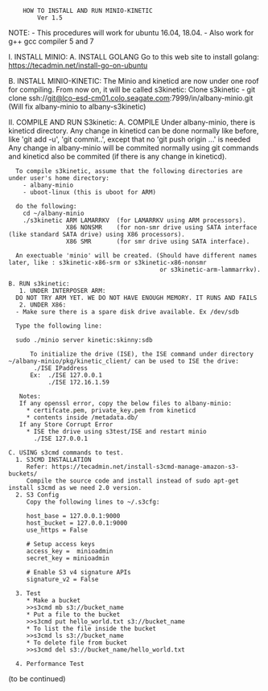 		HOW TO INSTALL AND RUN MINIO-KINETIC
			Ver 1.5

NOTE: - This procedures will work for ubuntu 16.04, 18.04.
      - Also work for g++ gcc compiler 5 and 7

I. INSTALL MINIO:
   A. INSTALL GOLANG
      Go to this web site to install golang:
      https://tecadmin.net/install-go-on-ubuntu

   B. INSTALL MINIO-KINETIC:
      The Minio and kineticd are now under one roof for compiling. From now on, it will be called s3kinetic:
         Clone s3kinetic
           - git clone ssh://git@lco-esd-cm01.colo.seagate.com:7999/in/albany-minio.git
         (Will fix albany-minio to albany-s3kinetic)

II. COMPILE AND RUN S3kinetic:
    A. COMPILE
      Under albany-minio, there is kineticd directory.
      Any change in kineticd can be done normally like before, like 'git add -u', 'git commit..', except that no 'git push origin ...' is needed
      Any change in albany-minio will be commited normally using git commands and kineticd also be commited (if there is any change in kineticd).

      To compile s3kinetic, assume that the following directories are under user's home directory:
        - albany-minio
        - uboot-linux (this is uboot for ARM)

      do the following:
        cd ~/albany-minio
        ./s3kinetic ARM LAMARRKV  (for LAMARRKV using ARM processors).
                    X86 NONSMR    (for non-smr drive using SATA interface (like standard SATA drive) using X86 processors).
                    X86 SMR       (for smr drive using SATA interface).

      An exectuable 'minio' will be created. (Should have different names later, like : s3kinetic-x86-srm or s3kinetic-x86-nonsmr 
                                              or s3kinetic-arm-lammarrkv).

    B. RUN s3kinetic:
       1. UNDER INTERPOSER ARM:
	  DO NOT TRY ARM YET. WE DO NOT HAVE ENOUGH MEMORY. IT RUNS AND FAILS
       2. UNDER X86:
	  - Make sure there is a spare disk drive available. Ex /dev/sdb

	  Type the following line:

	  sudo ./minio server kinetic:skinny:sdb

          To initialize the drive (ISE), the ISE command under directory ~/albany-minio/pkg/kinetic_client/ can be used to ISE the drive:
	       ./ISE IPaddress 
          Ex:  ./ISE 127.0.0.1    
               ./ISE 172.16.1.59

       Notes:
       If any openssl error, copy the below files to albany-minio:
         * certifcate.pem, private_key.pem from kineticd
         * contents inside /metadata.db/
       If any Store Corrupt Error
         * ISE the drive using s3test/ISE and restart minio
           ./ISE 127.0.0.1

    C. USING s3cmd commands to test.
      1. S3CMD INSTALLATION
         Refer: https://tecadmin.net/install-s3cmd-manage-amazon-s3-buckets/
         Compile the source code and install instead of sudo apt-get install s3cmd as we need 2.0 version.
      2. S3 Config
         Copy the following lines to ~/.s3cfg:

         host_base = 127.0.0.1:9000
         host_bucket = 127.0.0.1:9000
         use_https = False

         # Setup access keys
         access_key =  minioadmin
         secret_key = minioadmin

         # Enable S3 v4 signature APIs
         signature_v2 = False

      3. Test
         * Make a bucket  
         >>s3cmd mb s3://bucket_name
         * Put a file to the bucket
         >>s3cmd put hello_world.txt s3://bucket_name
         * To list the file inside the bucket
         >>s3cmd ls s3://bucket_name
         * To delete file from bucket
         >>s3cmd del s3://bucket_name/hello_world.txt

      4. Performance Test

(to be continued)






